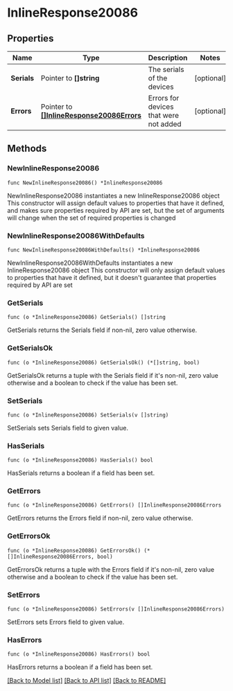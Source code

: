 # InlineResponse20086

## Properties

Name | Type | Description | Notes
------------ | ------------- | ------------- | -------------
**Serials** | Pointer to **[]string** | The serials of the devices | [optional] 
**Errors** | Pointer to [**[]InlineResponse20086Errors**](InlineResponse20086Errors.md) | Errors for devices that were not added | [optional] 

## Methods

### NewInlineResponse20086

`func NewInlineResponse20086() *InlineResponse20086`

NewInlineResponse20086 instantiates a new InlineResponse20086 object
This constructor will assign default values to properties that have it defined,
and makes sure properties required by API are set, but the set of arguments
will change when the set of required properties is changed

### NewInlineResponse20086WithDefaults

`func NewInlineResponse20086WithDefaults() *InlineResponse20086`

NewInlineResponse20086WithDefaults instantiates a new InlineResponse20086 object
This constructor will only assign default values to properties that have it defined,
but it doesn't guarantee that properties required by API are set

### GetSerials

`func (o *InlineResponse20086) GetSerials() []string`

GetSerials returns the Serials field if non-nil, zero value otherwise.

### GetSerialsOk

`func (o *InlineResponse20086) GetSerialsOk() (*[]string, bool)`

GetSerialsOk returns a tuple with the Serials field if it's non-nil, zero value otherwise
and a boolean to check if the value has been set.

### SetSerials

`func (o *InlineResponse20086) SetSerials(v []string)`

SetSerials sets Serials field to given value.

### HasSerials

`func (o *InlineResponse20086) HasSerials() bool`

HasSerials returns a boolean if a field has been set.

### GetErrors

`func (o *InlineResponse20086) GetErrors() []InlineResponse20086Errors`

GetErrors returns the Errors field if non-nil, zero value otherwise.

### GetErrorsOk

`func (o *InlineResponse20086) GetErrorsOk() (*[]InlineResponse20086Errors, bool)`

GetErrorsOk returns a tuple with the Errors field if it's non-nil, zero value otherwise
and a boolean to check if the value has been set.

### SetErrors

`func (o *InlineResponse20086) SetErrors(v []InlineResponse20086Errors)`

SetErrors sets Errors field to given value.

### HasErrors

`func (o *InlineResponse20086) HasErrors() bool`

HasErrors returns a boolean if a field has been set.


[[Back to Model list]](../README.md#documentation-for-models) [[Back to API list]](../README.md#documentation-for-api-endpoints) [[Back to README]](../README.md)



